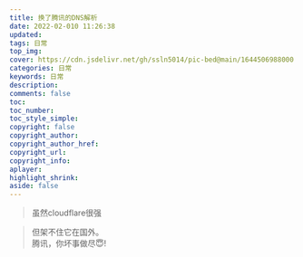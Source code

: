 ```yaml
---
title: 换了腾讯的DNS解析
date: 2022-02-010 11:26:38
updated:
tags: 日常
top_img:
cover: https://cdn.jsdelivr.net/gh/ssln5014/pic-bed@main/1644506988000.jpg
categories: 日常
keywords: 日常
description: 
comments: false
toc: 
toc_number:
toc_style_simple:
copyright: false
copyright_author:
copyright_author_href:
copyright_url:
copyright_info:
aplayer:
highlight_shrink:
aside: false
---
```


> 虽然cloudflare很强
         
>但架不住它在国外。      
腾讯，你坏事做尽😇!